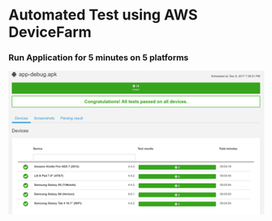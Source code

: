 # Automated Test using AWS DeviceFarm

### Run Application for 5 minutes on 5 platforms


![img](./result.PNG)
